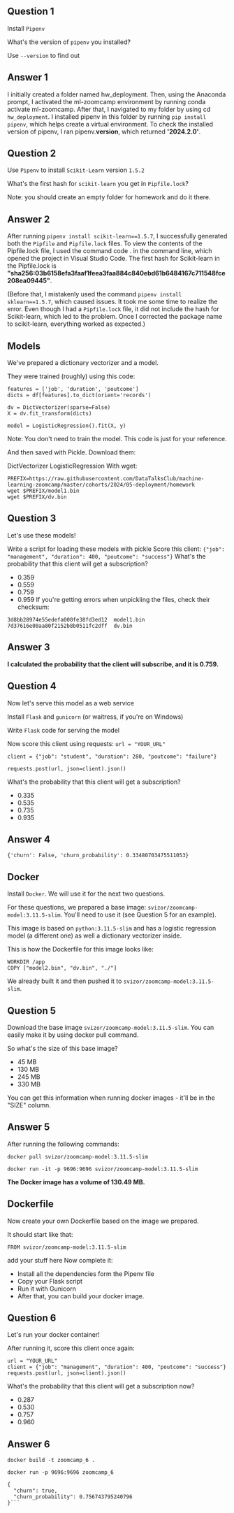 ## Question 1
Install ```Pipenv```

What's the version of ```pipenv``` you installed?

Use ```--version``` to find out

## Answer 1 

I initially created a folder named hw_deployment. Then, using the Anaconda prompt, I activated the ml-zoomcamp environment by running conda activate ml-zoomcamp. After that, I navigated to my folder by using cd ```hw_deployment```. I installed pipenv in this folder by running ```pip install pipenv```, which helps create a virtual environment. To check the installed version of pipenv, I ran pipenv.__version__, which returned __'2024.2.0'__.

## Question 2
Use ```Pipenv``` to install ```Scikit-Learn``` version ```1.5.2```

What's the first hash for ```scikit-learn``` you get in ```Pipfile.lock```?

Note: you should create an empty folder for homework and do it there.

## Answer 2

After running ```pipenv install scikit-learn==1.5.7```, I successfully generated both the ```Pipfile``` and ```Pipfile.lock``` files. To view the contents of the Pipfile.lock file, I used the command code . in the command line, which opened the project in Visual Studio Code. The first hash for Scikit-learn in the Pipfile.lock is __"sha256:03b6158efa3faaf1feea3faa884c840ebd61b6484167c711548fce208ea09445"__. 



(Before that, I mistakenly used the command ```pipenv install sklearn==1.5.7```, which caused issues. It took me some time to realize the error. Even though I had a ```Pipfile.lock``` file, it did not include the hash for Scikit-learn, which led to the problem. Once I corrected the package name to scikit-learn, everything worked as expected.)

## Models
We've prepared a dictionary vectorizer and a model.

They were trained (roughly) using this code:

```
features = ['job', 'duration', 'poutcome']
dicts = df[features].to_dict(orient='records')

dv = DictVectorizer(sparse=False)
X = dv.fit_transform(dicts)

model = LogisticRegression().fit(X, y)
```

Note: You don't need to train the model. This code is just for your reference.

And then saved with Pickle. Download them:

DictVectorizer
LogisticRegression
With wget:

```
PREFIX=https://raw.githubusercontent.com/DataTalksClub/machine-learning-zoomcamp/master/cohorts/2024/05-deployment/homework
wget $PREFIX/model1.bin
wget $PREFIX/dv.bin
```
## Question 3
Let's use these models!

Write a script for loading these models with pickle
Score this client:
```{"job": "management", "duration": 400, "poutcome": "success"}```
What's the probability that this client will get a subscription?

- 0.359
- 0.559
- 0.759
- 0.959
If you're getting errors when unpickling the files, check their checksum:

```$ md5sum model1.bin dv.bin
3d8bb28974e55edefa000fe38fd3ed12  model1.bin
7d37616e00aa80f2152b8b0511fc2dff  dv.bin
```

## Answer 3

__I calculated the probability that the client will subscribe, and it is 0.759.__

## Question 4
Now let's serve this model as a web service

Install ```Flask``` and ```gunicorn``` (or waitress, if you're on Windows)

Write ```Flask``` code for serving the model

Now score this client using requests:
```url = "YOUR_URL"```

```client = {"job": "student", "duration": 280, "poutcome": "failure"}```

```requests.post(url, json=client).json()```

What's the probability that this client will get a subscription?
- 0.335
- 0.535
- 0.735
- 0.935

## Answer 4 

```{'churn': False, 'churn_probability': 0.33480703475511053}```

## Docker

Install ```Docker```. We will use it for the next two questions.

For these questions, we prepared a base image: ```svizor/zoomcamp-model:3.11.5-slim```. You'll need to use it (see Question 5 for an example).

This image is based on ```python:3.11.5-slim``` and has a logistic regression model (a different one) as well a dictionary vectorizer inside.

This is how the Dockerfile for this image looks like:

```FROM python:3.11.5-slim
WORKDIR /app
COPY ["model2.bin", "dv.bin", "./"]
```
We already built it and then pushed it to ```svizor/zoomcamp-model:3.11.5-slim```.

## Question 5

Download the base image ```svizor/zoomcamp-model:3.11.5-slim```. You can easily make it by using docker pull command.

So what's the size of this base image?

- 45 MB
- 130 MB
- 245 MB
- 330 MB

You can get this information when running docker images - it'll be in the "SIZE" column.

## Answer 5
After running the following commands: 

```docker pull svizor/zoomcamp-model:3.11.5-slim```

```docker run -it -p 9696:9696 svizor/zoomcamp-model:3.11.5-slim```

__The Docker image has a volume of 130.49 MB.__

## Dockerfile
Now create your own Dockerfile based on the image we prepared.

It should start like that:

```FROM svizor/zoomcamp-model:3.11.5-slim```

add your stuff here
Now complete it:

- Install all the dependencies form the Pipenv file
- Copy your Flask script
- Run it with Gunicorn
- After that, you can build your docker image.

## Question 6
Let's run your docker container!

After running it, score this client once again:
```
url = "YOUR_URL"
client = {"job": "management", "duration": 400, "poutcome": "success"}
requests.post(url, json=client).json()
```
What's the probability that this client will get a subscription now?

- 0.287
- 0.530
- 0.757
- 0.960

## Answer 6

```docker build -t zoomcamp_6 .```

```docker run -p 9696:9696 zoomcamp_6```

```
{
  "churn": true,
  "churn_probability": 0.756743795240796
}```
